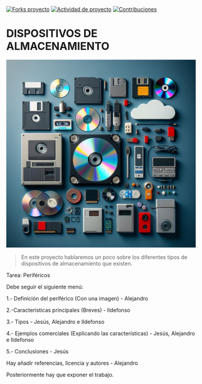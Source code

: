 [![Forks proyecto](https://img.shields.io/badge/Forks-purple)](https://github.com/alemonterx/FHW-DispositivosAlmacenamiento/forks)
[![Actividad de proyecto](https://img.shields.io/badge/Actividad-red)](https://github.com/alemonterx/FHW-DispositivosAlmacenamiento/activity)
[![Contribuciones](https://img.shields.io/badge/Contribuciones-green)](https://github.com/alemonterx/FHW-DispositivosAlmacenamiento/graphs/contributors)

# DISPOSITIVOS DE ALMACENAMIENTO

<img src="img/portada.jpeg" alt="DispositivosAlmacenamiento" width="800px" height="500">

> En este proyecto hablaremos un poco sobre los diferentes tipos de dispositivos de almacenamiento que existen.

Tarea: Periféricos

Debe seguir el siguiente menú:

1.- Definición del períférico (Con una imagen) - Alejandro

2.-Características principales  (Breves) - Ildefonso
 
3.- Tipos - Jesús, Alejandro e Ildefonso

4.- Ejemplos comerciales (Explicando las características) - Jesús, Alejandro e Ildefonso

5.- Conclusiones - Jesús

Hay añadir referencias, licencia y autores - Alejandro

Posteriormente hay que exponer el trabajo.
